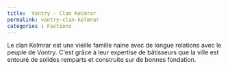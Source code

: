 ```yaml
---
title:  Vontry - Clan Kelmrar
permalink: vontry-clan-kelmrar
categories : Factions
---
```


Le clan Kelmrar est une vieille famille naine avec de longue relations avec le peuple de Vontry. C'est grâce à leur expertise de bâtisseurs que la ville est entouré de solides remparts et construite sur de bonnes fondation.
